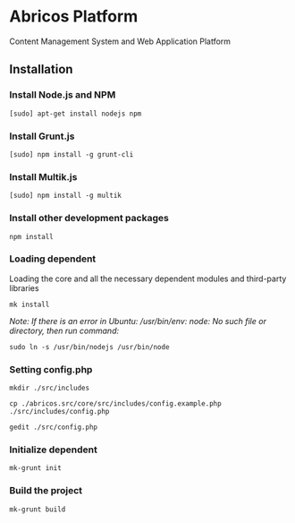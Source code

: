 # Abricos Platform

Content Management System and Web Application Platform

## Installation

### Install Node.js and NPM

```
[sudo] apt-get install nodejs npm
```

### Install Grunt.js

```
[sudo] npm install -g grunt-cli
```

### Install Multik.js

```
[sudo] npm install -g multik
```

### Install other development packages

```
npm install
```

### Loading dependent

Loading the core and all the necessary dependent modules and third-party libraries

```
mk install
```

*Note: If there is an error in Ubuntu: /usr/bin/env: node: No such file or directory, then run command:*

```
sudo ln -s /usr/bin/nodejs /usr/bin/node
```

### Setting config.php

```
mkdir ./src/includes
```

```
cp ./abricos.src/core/src/includes/config.example.php ./src/includes/config.php
```

```
gedit ./src/config.php
```


### Initialize dependent

```
mk-grunt init
```

### Build the project

```
mk-grunt build
```
